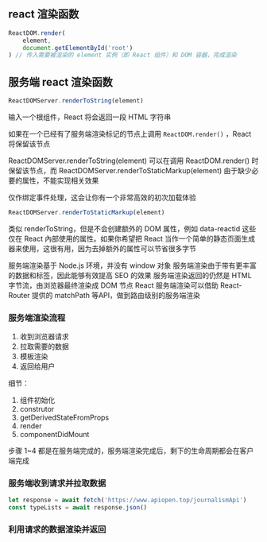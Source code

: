 ## react 渲染函数

```jsx
ReactDOM.render(
	element,
    document.getElementById('root')
) // 传入需要被渲染的 element 实例（即 React 组件）和 DOM 容器，完成渲染
```

## 服务端 react 渲染函数

```jsx
ReactDOMServer.renderToString(element)
```

输入一个根组件，React 将会返回一段 HTML 字符串

如果在一个已经有了服务端渲染标记的节点上调用 `ReactDOM.render()` ，React 将保留该节点

ReactDOMServer.renderToString(element) 可以在调用 ReactDOM.render() 时保留该节点，而 ReactDOMServer.renderToStaticMarkup(element) 由于缺少必要的属性，不能实现相关效果

仅作绑定事件处理，这会让你有一个非常高效的初次加载体验

```jsx
ReactDOMServer.renderToStaticMarkup(element)
```

类似 renderToString，但是不会创建额外的 DOM 属性，例如 data-reactid 这些仅在 React 內部使用的属性。如果你希望把 React 当作一个简单的静态页面生成器来使用，这很有用，因为去掉额外的属性可以节省很多字节

服务端渲染基于 Node.js 环境，并没有 window 对象
服务端渲染由于带有更丰富的数据和标签，因此能够有效提高 SEO 的效果
服务端渲染返回的仍然是 HTML 字节流，由浏览器最终渲染成 DOM 节点
React 服务端渲染可以借助 React-Router 提供的 matchPath 等API，做到路由级别的服务端渲染

### 服务端渲染流程

1. 收到浏览器请求
2. 拉取需要的数据
3. 模板渲染
4. 返回给用户

细节：

1. 组件初始化
2. construtor
3. getDerivedStateFromProps
4. render
5. componentDidMount

步骤 1~4 都是在服务端完成的，服务端渲染完成后，剩下的生命周期都会在客户端完成

### 服务端收到请求并拉取数据

```js
let response = await fetch('https://www.apiopen.top/journalismApi')
const typeLists = await response.json()
```

### 利用请求的数据渲染并返回